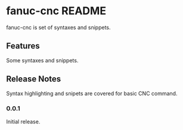 # fanuc-cnc README

fanuc-cnc is set of syntaxes and snippets.

## Features

Some syntaxes and snippets.

## Release Notes

Syntax highlighting and snipets are covered for basic CNC command.

### 0.0.1

Initial release.
